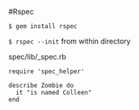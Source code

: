 #Rspec

`$ gem install rspec`

`$ rspec --init` from within directory

spec/lib/<name>_spec.rb


```
require 'spec_helper'

describe Zombie do
  it "is named Colleen"
end
```